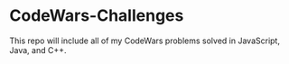 # CodeWars-Challenges
This repo will include all of my CodeWars problems solved in JavaScript, Java, and C++.
